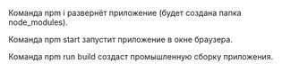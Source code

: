 Команда 
npm i
развернёт приложение (будет создана папка node_modules).

Команда 
npm start
запустит приложение в окне браузера.

Команда
npm run build
создаст промышленную сборку приложения.
